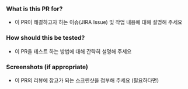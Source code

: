 ### What is this PR for?

- 이 PR이 해결하고자 하는 이슈(JIRA Issue) 및 작업 내용에 대해 설명해 주세요

### How should this be tested?

- 이 PR을 테스트 하는 방법에 대해 간략히 설명해 주세요

### Screenshots (if appropriate)

- 이 PR의 리뷰에 참고가 되는 스크린샷을 첨부해 주세요 (필요하다면)
